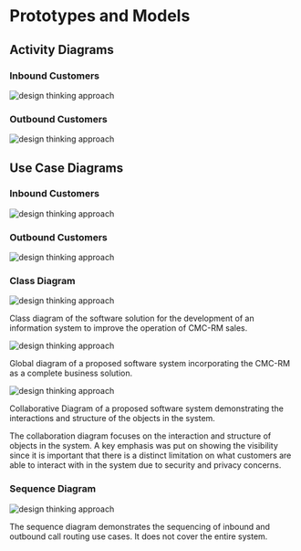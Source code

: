 # Prototypes and Models

## Activity Diagrams

### Inbound Customers

![design thinking approach](/images/activity/inbound.jpg)


### Outbound Customers

![design thinking approach](/images/activity/outbound.jpg)

## Use Case Diagrams

### Inbound Customers

![design thinking approach](/images/use-case/inbound.jpg)

### Outbound Customers

![design thinking approach](/images/use-case/outbound.jpg)

### Class Diagram

![design thinking approach](/images/class-diagram.png)

Class diagram of the software solution for the development of an information system to improve the operation of CMC-RM sales.

![design thinking approach](/images/global-diagram.png)

Global diagram of a proposed software system incorporating the CMC-RM as a complete business solution.

![design thinking approach](/images/collaborative-diagram.png)

Collaborative Diagram of a proposed software system demonstrating the interactions and structure of the objects in the system.

The collaboration diagram focuses on the interaction and structure of objects in the system. A key emphasis was put on showing the visibility since it is important that there is a distinct limitation on what customers are able to interact with in the system due to security and privacy concerns.

### Sequence Diagram

![design thinking approach](/images/sequence-diagram.jpg)

The sequence diagram demonstrates the sequencing of inbound and outbound call routing use cases. It does not cover the entire system.